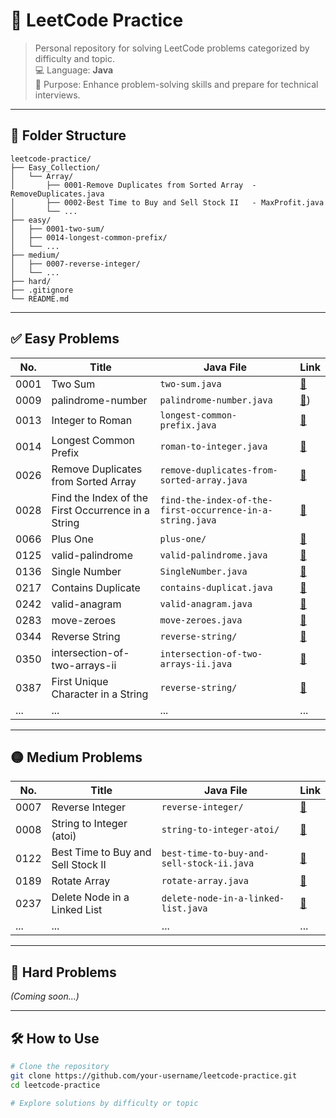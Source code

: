 
# 📘 LeetCode Practice

> Personal repository for solving LeetCode problems categorized by difficulty and topic.  
> 💻 Language: **Java**  
> 🧠 Purpose: Enhance problem-solving skills and prepare for technical interviews.

---

## 📁 Folder Structure

```
leetcode-practice/
├── Easy_Collection/
│   └── Array/
│       ├── 0001-Remove Duplicates from Sorted Array  - RemoveDuplicates.java
│       ├── 0002-Best Time to Buy and Sell Stock II   - MaxProfit.java
│       └── ...
├── easy/
│   ├── 0001-two-sum/
│   ├── 0014-longest-common-prefix/
│   └── ...
├── medium/
│   ├── 0007-reverse-integer/
│   └── ...
├── hard/
├── .gitignore
└── README.md
```

---

## ✅ Easy Problems

| No.  |              Title                                   | Java File                                                | Link                                                                                   |
|------|------------------------------------------------------|----------------------------------------------------------|----------------------------------------------------------------------------------------|
| 0001 | Two Sum                                              | `two-sum.java`                                           | [🔗](https://leetcode.com/problems/two-sum/)                                           |
| 0009 | palindrome-number                                    | `palindrome-number.java`                                 | [🔗](https://leetcode.com/problems/palindrome-number/))                                |
| 0013 | Integer to Roman                                     | `longest-common-prefix.java`                             | [🔗]((https://leetcode.com/problems/integer-to-roman/))                                |
| 0014 | Longest Common Prefix                                | `roman-to-integer.java`                                  | [🔗](https://leetcode.com/problems/longest-common-prefix/)                             |
| 0026 | Remove Duplicates from Sorted Array                  | `remove-duplicates-from-sorted-array.java`               | [🔗](https://leetcode.com/problems/remove-duplicates-from-sorted-array/)               |
| 0028 | Find the Index of the First Occurrence  in a String  | `find-the-index-of-the-first-occurrence-in-a-string.java`| [🔗](https://leetcode.com/problems/find-the-index-of-the-first-occurrence-in-a-string) |
| 0066 | Plus One                                             | `plus-one/`                                              | [🔗](https://leetcode.com/problems/plus-one/)                                          |
| 0125 | valid-palindrome                                     | `valid-palindrome.java`                                  | [🔗](https://leetcode.com/problems/valid-palindrome/)                                  |
| 0136 | Single Number                                        | `SingleNumber.java`                                      | [🔗](https://leetcode.com/problems/single-number/)                                     |
| 0217 | Contains Duplicate                                   | `contains-duplicat.java`                                 | [🔗](https://leetcode.com/problems/contains-duplicate/)                                |
| 0242 | valid-anagram                                        | `valid-anagram.java`                                     | [🔗](https://leetcode.com/problems/valid-anagram/)                                     |
| 0283 | move-zeroes                                          | `move-zeroes.java`                                       | [🔗](https://leetcode.com/problems/move-zeroes/)                                       |
| 0344 | Reverse String                                       | `reverse-string/`                                        | [🔗](https://leetcode.com/problems/reverse-string/)                                    |
| 0350 | intersection-of-two-arrays-ii                        | `intersection-of-two-arrays-ii.java`                     | [🔗](https://leetcode.com/problems/intersection-of-two-arrays-ii/)                     |
| 0387 | First Unique Character in a String                   | `reverse-string/`                                        | [🔗](https://leetcode.com/problems/first-unique-character-in-a-string/)                |
| ...  | ...                                                  | ...                                                      | ...                                                                                    |

---

## 🟡 Medium Problems

| No.  |              Title                                   | Java File                                                | Link                                                                                   |
|------|------------------------------------------------------|----------------------------------------------------------|----------------------------------------------------------------------------------------|
| 0007 | Reverse Integer                                      | `reverse-integer/`                                       | [🔗](https://leetcode.com/problems/reverse-integer/)                                  |
| 0008 | String to Integer (atoi)                             | `string-to-integer-atoi/`                                | [🔗](https://leetcode.com/problems/string-to-integer-atoi/)                           |
| 0122 | Best Time to Buy and Sell Stock II                   | `best-time-to-buy-and-sell-stock-ii.java`                | [🔗](https://leetcode.com/problems/best-time-to-buy-and-sell-stock-ii/)               |
| 0189 | Rotate Array                                         | `rotate-array.java`                                      | [🔗](https://leetcode.com/problems/rotate-array/)                                     |
| 0237 | Delete Node in a Linked List                         | `delete-node-in-a-linked-list.java`                      | [🔗](https://leetcode.com/problems/delete-node-in-a-linked-list/)                     |
| ...  | ...                                                  | ...                                                      | ...                                                                                    |

---

## 🔴 Hard Problems

_(Coming soon...)_

---

## 🛠️ How to Use

```bash
# Clone the repository
git clone https://github.com/your-username/leetcode-practice.git
cd leetcode-practice

# Explore solutions by difficulty or topic

